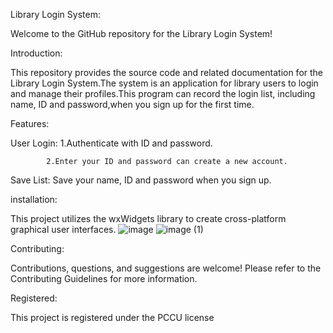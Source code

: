 Library Login System:


Welcome to the GitHub repository for the Library Login System!

Introduction:


This repository provides the source code and related documentation for the Library Login System.The system is an application for library users to login and manage their profiles.This program can record the login list, including name, ID and password,when you sign up for the first time.

Features:


User Login:
            1.Authenticate with ID and password.
            
            2.Enter your ID and password can create a new account.
            
Save List: Save your name, ID and password when you sign up.


installation:


This project utilizes the wxWidgets library to create cross-platform graphical user interfaces.
![image](https://github.com/Rhys0303/Library-login-system-/assets/164986837/0eace7cc-930b-4625-bd87-63c66221e787)
![image (1)](https://github.com/Rhys0303/Library-login-system-/assets/164986837/5822d4df-7e47-4aed-a3ff-4171c7eaf12b)




Contributing:

Contributions, questions, and suggestions are welcome! Please refer to the Contributing Guidelines for more information.

Registered:


This project is registered under the PCCU license 
